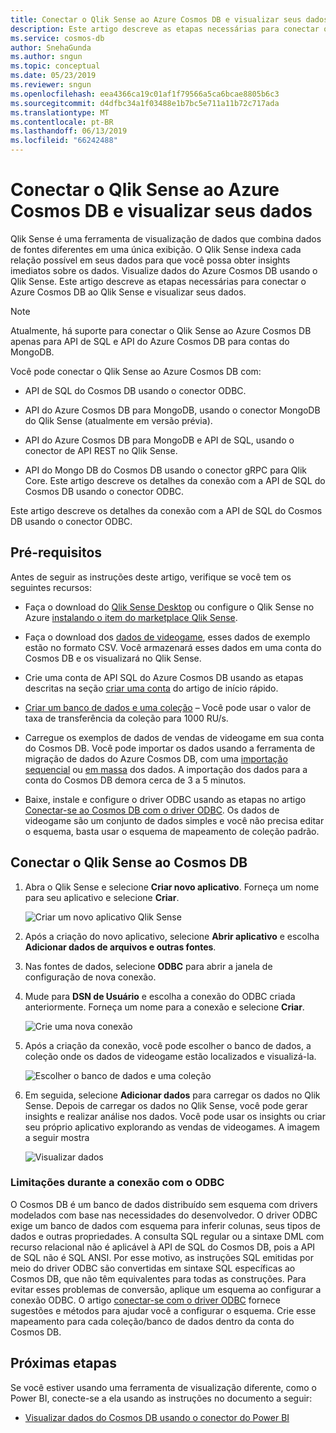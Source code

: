 ```yaml
---
title: Conectar o Qlik Sense ao Azure Cosmos DB e visualizar seus dados
description: Este artigo descreve as etapas necessárias para conectar o Azure Cosmos DB ao Qlik Sense e visualizar seus dados.
ms.service: cosmos-db
author: SnehaGunda
ms.author: sngun
ms.topic: conceptual
ms.date: 05/23/2019
ms.reviewer: sngun
ms.openlocfilehash: eea4366ca19c01af1f79566a5ca6bcae8805b6c3
ms.sourcegitcommit: d4dfbc34a1f03488e1b7bc5e711a11b72c717ada
ms.translationtype: MT
ms.contentlocale: pt-BR
ms.lasthandoff: 06/13/2019
ms.locfileid: "66242488"
---
```

# <a name="connect-qlik-sense-to-azure-cosmos-db-and-visualize-your-data"></a>Conectar o Qlik Sense ao Azure Cosmos DB e visualizar seus dados

Qlik Sense é uma ferramenta de visualização de dados que combina dados de fontes diferentes em uma única exibição. O Qlik Sense indexa cada relação possível em seus dados para que você possa obter insights imediatos sobre os dados. Visualize dados do Azure Cosmos DB usando o Qlik Sense. Este artigo descreve as etapas necessárias para conectar o Azure Cosmos DB ao Qlik Sense e visualizar seus dados. 

> [!NOTE]
> Atualmente, há suporte para conectar o Qlik Sense ao Azure Cosmos DB apenas para API de SQL e API do Azure Cosmos DB para contas do MongoDB.

Você pode conectar o Qlik Sense ao Azure Cosmos DB com:

* API de SQL do Cosmos DB usando o conector ODBC.

* API do Azure Cosmos DB para MongoDB, usando o conector MongoDB do Qlik Sense (atualmente em versão prévia).

* API do Azure Cosmos DB para MongoDB e API de SQL, usando o conector de API REST no Qlik Sense.

* API do Mongo DB do Cosmos DB usando o conector gRPC para Qlik Core.
Este artigo descreve os detalhes da conexão com a API de SQL do Cosmos DB usando o conector ODBC.

Este artigo descreve os detalhes da conexão com a API de SQL do Cosmos DB usando o conector ODBC.

## <a name="prerequisites"></a>Pré-requisitos

Antes de seguir as instruções deste artigo, verifique se você tem os seguintes recursos:

* Faça o download do [Qlik Sense Desktop](https://www.qlik.com/us/try-or-buy/download-qlik-sense) ou configure o Qlik Sense no Azure [instalando o item do marketplace Qlik Sense](https://azuremarketplace.microsoft.com/marketplace/apps/qlik.qlik-sense).

* Faça o download dos [dados de videogame](https://www.kaggle.com/gregorut/videogamesales), esses dados de exemplo estão no formato CSV. Você armazenará esses dados em uma conta do Cosmos DB e os visualizará no Qlik Sense.

* Crie uma conta de API SQL do Azure Cosmos DB usando as etapas descritas na seção [criar uma conta](create-sql-api-dotnet.md#create-account) do artigo de início rápido.

* [Criar um banco de dados e uma coleção](create-sql-api-dotnet.md#create-collection-database) – Você pode usar o valor de taxa de transferência da coleção para 1000 RU/s. 

* Carregue os exemplos de dados de vendas de videogame em sua conta do Cosmos DB. Você pode importar os dados usando a ferramenta de migração de dados do Azure Cosmos DB, com uma [importação sequencial](import-data.md#SQLSeqTarget) ou [em massa](import-data.md#SQLBulkTarget) dos dados. A importação dos dados para a conta do Cosmos DB demora cerca de 3 a 5 minutos.

* Baixe, instale e configure o driver ODBC usando as etapas no artigo [Conectar-se ao Cosmos DB com o driver ODBC](odbc-driver.md). Os dados de videogame são um conjunto de dados simples e você não precisa editar o esquema, basta usar o esquema de mapeamento de coleção padrão.

## <a name="connect-qlik-sense-to-cosmos-db"></a>Conectar o Qlik Sense ao Cosmos DB

1. Abra o Qlik Sense e selecione **Criar novo aplicativo**. Forneça um nome para seu aplicativo e selecione **Criar**.

   ![Criar um novo aplicativo Qlik Sense](./media/visualize-qlik-sense/create-new-qlik-sense-app.png)

2. Após a criação do novo aplicativo, selecione **Abrir aplicativo** e escolha **Adicionar dados de arquivos e outras fontes**. 

3. Nas fontes de dados, selecione **ODBC** para abrir a janela de configuração de nova conexão. 

4. Mude para **DSN de Usuário** e escolha a conexão do ODBC criada anteriormente. Forneça um nome para a conexão e selecione **Criar**. 

   ![Crie uma nova conexão](./media/visualize-qlik-sense/create-new-connection.png)

5. Após a criação da conexão, você pode escolher o banco de dados, a coleção onde os dados de videogame estão localizados e visualizá-la.

   ![Escolher o banco de dados e uma coleção](./media/visualize-qlik-sense/choose-database-and-collection.png) 

6. Em seguida, selecione **Adicionar dados** para carregar os dados no Qlik Sense. Depois de carregar os dados no Qlik Sense, você pode gerar insights e realizar análise nos dados. Você pode usar os insights ou criar seu próprio aplicativo explorando as vendas de videogames. A imagem a seguir mostra 

   ![Visualizar dados](./media/visualize-qlik-sense/visualize-data.png)

### <a name="limitations-when-connecting-with-odbc"></a>Limitações durante a conexão com o ODBC 

O Cosmos DB é um banco de dados distribuído sem esquema com drivers modelados com base nas necessidades do desenvolvedor. O driver ODBC exige um banco de dados com esquema para inferir colunas, seus tipos de dados e outras propriedades. A consulta SQL regular ou a sintaxe DML com recurso relacional não é aplicável à API de SQL do Cosmos DB, pois a API de SQL não é SQL ANSI. Por esse motivo, as instruções SQL emitidas por meio do driver ODBC são convertidas em sintaxe SQL específicas ao Cosmos DB, que não têm equivalentes para todas as construções. Para evitar esses problemas de conversão, aplique um esquema ao configurar a conexão ODBC. O artigo [conectar-se com o driver ODBC](odbc-driver.md) fornece sugestões e métodos para ajudar você a configurar o esquema. Crie esse mapeamento para cada coleção/banco de dados dentro da conta do Cosmos DB.

## <a name="next-steps"></a>Próximas etapas

Se você estiver usando uma ferramenta de visualização diferente, como o Power BI, conecte-se a ela usando as instruções no documento a seguir:

* [Visualizar dados do Cosmos DB usando o conector do Power BI](powerbi-visualize.md)
